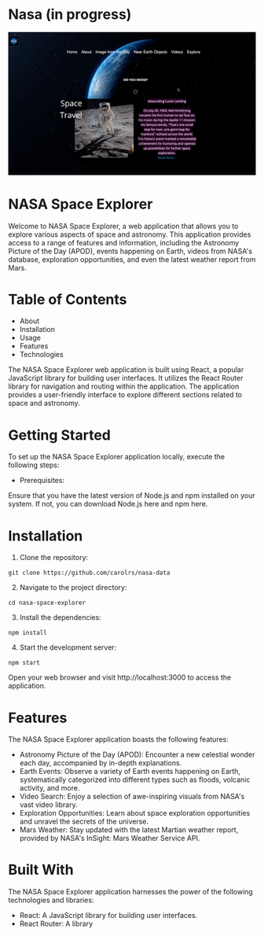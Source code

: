 # Nasa (in progress)

![Class System Design Drawing](docs/nasa-app.gif?raw=true "nasa")

# NASA Space Explorer

Welcome to NASA Space Explorer, a web application that allows you to explore various aspects of space and astronomy. This application provides access to a range of features and information, including the Astronomy Picture of the Day (APOD), events happening on Earth, videos from NASA's database, exploration opportunities, and even the latest weather report from Mars.

# Table of Contents

* About
* Installation
* Usage
* Features
* Technologies


The NASA Space Explorer web application is built using React, a popular JavaScript library for building user interfaces. It utilizes the React Router library for navigation and routing within the application. The application provides a user-friendly interface to explore different sections related to space and astronomy.

# Getting Started

To set up the NASA Space Explorer application locally, execute the following steps:

* Prerequisites:
  
Ensure that you have the latest version of Node.js and npm installed on your system. If not, you can download Node.js here and npm here.

# Installation
1. Clone the repository:

```
git clone https://github.com/carolrs/nasa-data
```

2. Navigate to the project directory:

```
cd nasa-space-explorer
```

3. Install the dependencies:
```
npm install
``` 

4. Start the development server:
```
npm start
```

Open your web browser and visit http://localhost:3000 to access the application.


# Features

The NASA Space Explorer application boasts the following features:

* Astronomy Picture of the Day (APOD): Encounter a new celestial wonder each day, accompanied by in-depth explanations.
* Earth Events: Observe a variety of Earth events happening on Earth, systematically categorized into different types such as floods, volcanic activity, and more.
* Video Search: Enjoy a selection of awe-inspiring visuals from NASA's vast video library.
* Exploration Opportunities: Learn about space exploration opportunities and unravel the secrets of the universe.
* Mars Weather: Stay updated with the latest Martian weather report, provided by NASA's InSight: Mars Weather Service API.


# Built With

The NASA Space Explorer application harnesses the power of the following technologies and libraries:

* React: A JavaScript library for building user interfaces.
* React Router: A library

